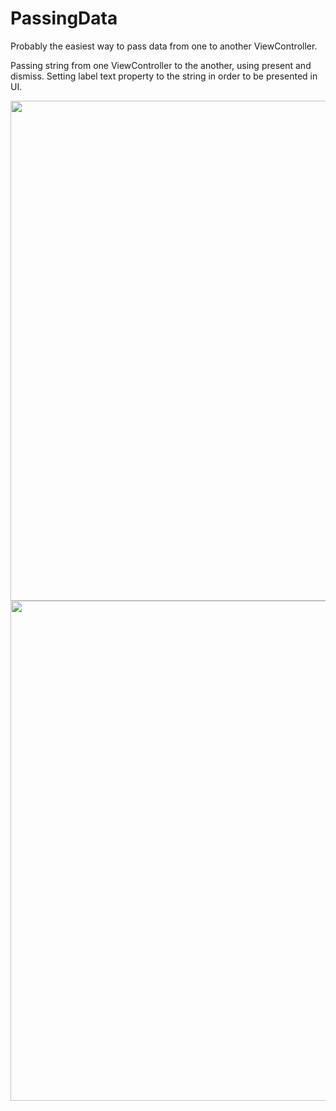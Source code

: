 
# PassingData
  <p align="left">
Probably the easiest way to pass data from one to another ViewController.
  </p>
  
<p align="left">
Passing string from one ViewController to the another, using present and dismiss. Setting label text property to the string in order to be presented in UI.
</p>

<div align="center">
<img src="images/view1.PNG" height="800">
<img src="images/view2.PNG" height="800">
</div>

